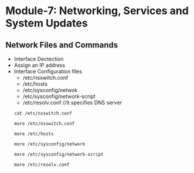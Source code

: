 # Module-7: Networking, Services and System Updates
## Network Files and Commands
* Interface Dectection
* Assign an IP address
* Interface Configuration files
  * /etc/nsswitch.conf
  * /etc/hosts
  * /etc/sysconfig/netwok
  * /etc/sysconfig/network-script
  * /etc/resolv.conf    //It specifies DNS server
  ```
  cat /etc/nsswitch.conf
  ```
  ```
  more /etc/nsswitch.conf
  ```
  ```
  more /etc/hosts
  ```
  ```
  more /etc/sysconfig/network
  ```
  ```
  more /etc/sysconfig/network-script
  ```
  ```
  more /etc/resolv.conf
  ```